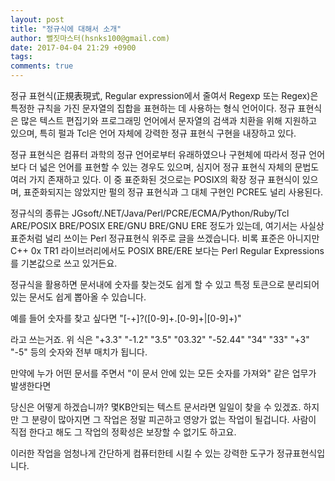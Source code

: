 ```yaml
---
layout: post
title: "정규식에 대해서 소개"
author: 뻘짓마스터(hsnks100@gmail.com)
date: 2017-04-04 21:29 +0900
tags: 
comments: true
---
```



정규 표현식(正規表現式, Regular expression에서 줄여서 Regexp 또는 Regex)은 특정한 규칙을 가진 문자열의 집합을 표현하는 데 사용하는 형식 언어이다. 정규 표현식은 많은 텍스트 편집기와 프로그래밍 언어에서 문자열의 검색과 치환을 위해 지원하고 있으며, 특히 펄과 Tcl은 언어 자체에 강력한 정규 표현식 구현을 내장하고 있다.

정규 표현식은 컴퓨터 과학의 정규 언어로부터 유래하였으나 구현체에 따라서 정규 언어보다 더 넓은 언어를 표현할 수 있는 경우도 있으며, 심지어 정규 표현식 자체의 문법도 여러 가지 존재하고 있다. 이 중 표준화된 것으로는 POSIX의 확장 정규 표현식이 있으며, 표준화되지는 않았지만 펄의 정규 표현식과 그 대체 구현인 PCRE도 널리 사용된다.

정규식의 종류는 JGsoft/.NET/Java/Perl/PCRE/ECMA/Python/Ruby/Tcl ARE/POSIX BRE/POSIX ERE/GNU BRE/GNU ERE 정도가 있는데, 여기서는 사실상 표준처럼 널리 쓰이는 Perl 정규표현식 위주로 글을 쓰겠습니다. 비록 표준은 아니지만 C++ 0x TR1 라이브러리에서도 POSIX BRE/ERE 보다는 Perl Regular Expressions 를 기본값으로 쓰고 있거든요.

정규식을 활용하면 문서내에 숫자를 찾는것도 쉽게 할 수 있고 특정 토큰으로 분리되어있는 문서도 쉽게 뽑아올 수 있습니다.

예를 들어 숫자를 찾고 싶다면
"[-+]?([0-9]+\.[0-9]+|[0-9]+)"

라고 쓰는거죠. 위 식은 "+3.3" "-1.2" "3.5" "03.32" "-52.44" "34" "33" "+3" "-5" 등의 숫자와 전부 매치가 됩니다.

만약에 누가 어떤 문서를 주면서 "이 문서 안에 있는 모든 숫자를 가져와" 같은 업무가 발생한다면

당신은 어떻게 하겠습니까? 몇KB안되는 텍스트 문서라면 일일이 찾을 수 있겠죠. 하지만 그 분량이 많아지면 그 작업은 정말 피곤하고 영양가 없는 작업이 될겁니다. 사람이 직접 한다고 해도 그 작업의 정확성은 보장할 수 없기도 하고요.

이러한 작업을 엄청나게 간단하게 컴퓨터한테 시킬 수 있는 강력한 도구가 정규표현식입니다.


